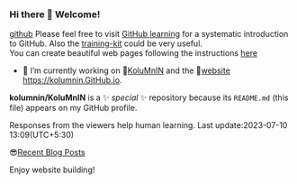 ### Hi there 👋 Welcome!
[github](https://github.com/logout) Please feel free to visit [GitHub learning](https://github.com/) for a systematic introduction to GitHub. Also the [training-kit](https://github.com/kolumnin/training-kit) could be very useful.  
You can create beautiful web pages following the instructions [here](https://pages.github.com/?(null))

- 🔭 I’m currently working on 🌼[KoluMnIN](https://github.com/KoluMnIN/)
and the 🧒[website](https://kolumnin.github.io/#gsc.tab=0) https://kolumnin.GitHub.io.

**kolumnin/KoluMnIN** is a ✨ _special_ ✨ repository because its `README.md` (this file) appears on my GitHub profile.

<!--
Here are some ideas to get you started:

- 🔭 I’m currently working on ...
- 🌱 I’m currently learning ...
- 👯 I’m looking to collaborate on ...
- 🤔 I’m looking for help with ...
- 💬 Ask me about ...
- 📫 How to reach me: ...
- 😄 Pronouns: ...
- ⚡ Fun fact: ...
-->
Responses from the viewers help human learning.
Last update:2023-07-10 13:09(UTC+5:30)

😎[Recent Blog Posts](https://kolumnin.hashnode.dev/) 

Enjoy website building!
